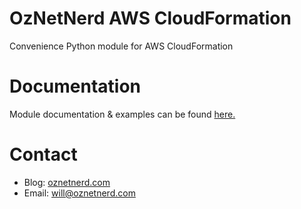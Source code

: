 # OzNetNerd AWS CloudFormation

Convenience Python module for AWS CloudFormation

# Documentation

Module documentation & examples can be found [here.](https://onnawscfn.oznetnerd.com/)


# Contact

* Blog: [oznetnerd.com](https://oznetnerd.com)
* Email: will@oznetnerd.com